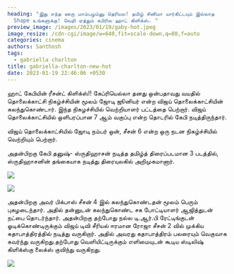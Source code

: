 ```yaml
---
heading: "இது எந்த ஊரு மாம்பழம்னு தெரியல! தமிழ் சினிமா யார்கிட்டயும் இல்லாத
  Shape உங்களுக்கு! வெறி ஏத்தும் கபிரில ஹாட் கிளிக்ஸ். "
preview_image: /images/2023/01/19/gaby-hot.jpeg
image_resize: /cdn-cgi/image/w=640,fit=scale-down,q=80,f=auto
categories: cinema
authors: Santhosh
tags:
  - gabriella charlton
title: gabriella-charlton-new-hot
date: 2023-01-19 22:46:06 +0530
---
```

ஹாட்  கேபியின் ரீசன்ட் கிளிக்ஸ்!! கேப்ரியெல்லா தனது ஒன்பதாவது வயதில் தொலைக்காட்சி நிகழ்ச்சியின் மூலம் ஜோடி ஜூனியர் என்ற விஜய் தொலைக்காட்சியின்  கலந்துகொண்டார். இந்த நிகழச்சியில் வெற்றியாளர் பட்டத்தை பெற்றார். விஜய் தொலைக்காட்சியில் ஒளிபரப்பான 7 ஆம் வகுப்பு என்ற தொடரில் கேபி நடித்திருந்தார்.

விஜய் தொலைக்காட்சியில் ஜோடி நம்பர் ஒன், சீசன் 6 என்ற ஒரு நடன நிகழ்ச்சியில் வெற்றியும் பெற்றார்.

அதன்பிறகு கேபி தனுஷ்- ஸ்ருதிஹாசன் நடித்த தமிழ்த் திரைப்படமான 3 படத்தில், ஸ்ருதிஹாசனின் தங்கையாக நடித்து திரையுலகில் அறிமுகமானார். 



![](/images/2023/01/19/gabriella-charlton-new-hot4.jpeg)

![](/images/2023/01/19/gabriella-charlton-new-hot2.jpeg)

அதன்பிறகு அவர் பிக்பாஸ் சீசன் 4 இல் கலந்துகொண்டதன் மூலம் பெரும் புகழடைந்தார். அதில் தன்னுடன் கலந்துகொண்ட சக போட்டியாளர் ஆஜித்துடன் நட்பை தொடர்ந்தார். அதன்பிறகு தற்போது நல்ல டி.ஆர்.பி ரேட்டிங்குடன் ஓடிக்கொண்டிருக்கும் விஜய் டிவி சீரியல் ஈரமான ரோஜா சீசன் 2 வில் முக்கிய கதாபாத்திரத்தில் நடித்து வருகிறார். அதில் அவரது கதாபாத்திரம் பலரையும் வெகுவாக கவர்ந்து வருகிறது.தற்போது வெளியிட்டிருக்கும் எளிமையுடன் கூடிய ஸ்டிலிஷ் கிளிக்ஸ்கு லைக்ஸ் குவிந்து வருகிறது. 

![](/images/2023/01/19/gabriella-charlton-new-hot.jpeg)